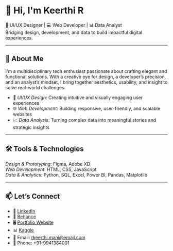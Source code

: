 # 👋 Hi, I'm Keerthi R  
🎨 UI/UX Designer | 💻 Web Developer | 📊 Data Analyst  
Bridging design, development, and data to build impactful digital experiences.

---

## 🚀 About Me

I'm a multidisciplinary tech enthusiast passionate about crafting elegant and functional solutions. With a creative eye for design, a developer’s precision, and an analyst’s mindset, I bring together aesthetics, usability, and insight to solve real-world challenges.

- 🎨 *UI/UX Design*: Creating intuitive and visually engaging user experiences  
- 🌐 *Web Development*: Building responsive, user-friendly, and scalable websites  
- 📈 *Data Analysis*: Turning complex data into meaningful stories and strategic insights

---

## 🛠️ Tools & Technologies

*Design & Prototyping*: Figma, Adobe XD  
*Web Development*: HTML, CSS, JavaScript  
*Data & Analytics*: Python, SQL, Excel, Power BI, Pandas, Matplotlib

---

## 📫 Let’s Connect

- 🔗 [LinkedIn](https://www.linkedin.com/in/keerthi-developer)
- 💼 [Behance](#)
- 🖥️ [Portfolio Website](https://keerthi-r.pages.dev/#education)
- 📊 [Kaggle](https://www.kaggle.com/keerthiramesh2005)
- 📧 Email: rkeerthi.mani@email.com  
- 📱 Phone: +91-9941384001
